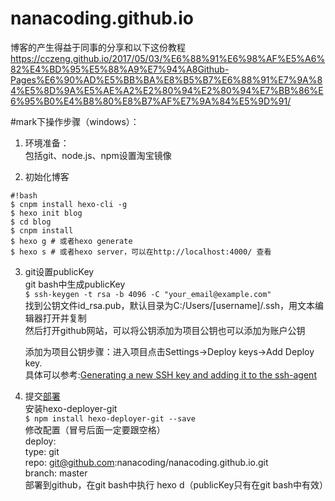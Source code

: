 # nanacoding.github.io
博客的产生得益于同事的分享和以下这份教程
https://cczeng.github.io/2017/05/03/%E6%88%91%E6%98%AF%E5%A6%82%E4%BD%95%E5%88%A9%E7%94%A8Github-Pages%E6%90%AD%E5%BB%BA%E8%B5%B7%E6%88%91%E7%9A%84%E5%8D%9A%E5%AE%A2%E2%80%94%E2%80%94%E7%BB%86%E6%95%B0%E4%B8%80%E8%B7%AF%E7%9A%84%E5%9D%91/


#mark下操作步骤（windows）：

1. 环境准备：  
  包括git、node.js、npm设置淘宝镜像
  
2. 初始化博客  
  ```
  #!bash
  $ cnpm install hexo-cli -g  
  $ hexo init blog  
  $ cd blog  
  $ cnpm install  
  $ hexo g # 或者hexo generate  
  $ hexo s # 或者hexo server，可以在http://localhost:4000/ 查看  
  ```
  
3. git设置publicKey  
  git bash中生成publicKey   
  `$ ssh-keygen -t rsa -b 4096 -C "your_email@example.com"`  
  找到公钥文件id_rsa.pub，默认目录为C:/Users/[username]/.ssh，用文本编辑器打开并复制  
  然后打开github网站，可以将公钥添加为项目公钥也可以添加为账户公钥  
  
    添加为项目公钥步骤：进入项目点击Settings->Deploy keys->Add Deploy key.  
    具体可以参考:[Generating a new SSH key and adding it to the ssh-agent](https://help.github.com/articles/generating-a-new-ssh-key-and-adding-it-to-the-ssh-agent/)

  
4. 提交[部署](https://hexo.io/zh-cn/docs/deployment.html)  
  安装hexo-deployer-git  
  `$ npm install hexo-deployer-git --save`  
  修改配置（冒号后面一定要跟空格）  
    deploy:  
    type: git  
    repo: git@github.com:nanacoding/nanacoding.github.io.git  
    branch: master  
  部署到github，在git bash中执行 hexo d（publicKey只有在git bash中有效）  
